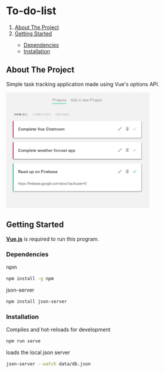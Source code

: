 # To-do-list

<!--TABLE OF CONTENTS-->
<ol>
  <li><a href="#about-the-project">About The Project</a></li>
  <li><a href="#getting-started">Getting Started</a></li>
    <ul>
      <li><a href="#dependencies">Dependencies</a></li>
      <li><a href="#installation">Installation</a></li>
    </ul>
</ol>

<!-- ABOUT THE PROJECT -->
## About The Project
Simple task tracking application made using Vue's options API.

<img src="to-do-list-ui.png" alt="to-do-list-ui" width="389" height="auto">


## Getting Started

<a href="https://vuejs.org/"><b>Vue.js</b></a> is required to run this program.

### Dependencies

npm
```sh
npm install -g npm
```
json-server
```sh
npm install json-server
```

### Installation

Compiles and hot-reloads for development
```sh
npm run serve
```
loads the local json server
```sh
json-server --watch data/db.json
```
  







